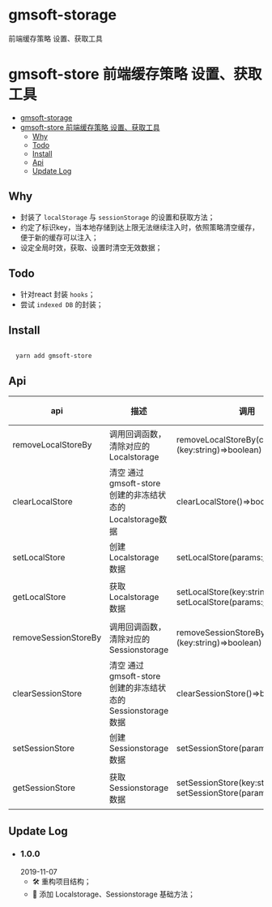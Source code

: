 # gmsoft-storage
前端缓存策略 设置、获取工具
# gmsoft-store 前端缓存策略 设置、获取工具  

<!-- TOC -->

- [gmsoft-storage](#gmsoft-storage)
- [gmsoft-store 前端缓存策略 设置、获取工具](#gmsoft-store-%E5%89%8D%E7%AB%AF%E7%BC%93%E5%AD%98%E7%AD%96%E7%95%A5-%E8%AE%BE%E7%BD%AE%E8%8E%B7%E5%8F%96%E5%B7%A5%E5%85%B7)
  - [Why](#Why)
  - [Todo](#Todo)
  - [Install](#Install)
  - [Api](#Api)
  - [Update Log](#Update-Log)

<!-- /TOC -->
## Why  

- 封装了 ```localStorage``` 与 ```sessionStorage``` 的设置和获取方法；
- 约定了标识key，当本地存储到达上限无法继续注入时，依照策略清空缓存，便于新的缓存可以注入；
- 设定全局时效，获取、设置时清空无效数据；

## Todo  
- 针对react 封装 ```hooks```；
- 尝试 ```indexed DB``` 的封装；

## Install

```

  yarn add gmsoft-store

```
## Api  

| api                  | 描述                                                      | 调用                                                                                  | 返回 | 注意                                  |
| -------------------- | --------------------------------------------------------- | ------------------------------------------------------------------------------------- | ---- | ------------------------------------- |
| removeLocalStoreBy   | 调用回调函数，清除对应的 Localstorage                     | removeLocalStoreBy(cb:(key:string)=>boolean)                                          | void | ```警告``` 操作的范围为任意key        |
| clearLocalStore      | 清空 通过gmsoft-store创建的非冻结状态的Localstorage数据   | clearLocalStore()=>boolean)                                                           | void | -                                     |
| setLocalStore        | 创建 Localstorage 数据                                    | setLocalStore(params:[SetParams](./src/type.d.ts))                                    | void | -                                     |
| getLocalStore        | 获取 Localstorage 数据                                    | setLocalStore(key:string) <br/>setLocalStore(params:[GetParams](./src/type.d.ts))     | void | ```冻结模式只能用GetParams模式调用``` |
| removeSessionStoreBy | 调用回调函数，清除对应的 Sessionstorage                   | removeSessionStoreBy(cb:(key:string)=>boolean)                                        | void | ```警告``` 操作的范围为任意key        |
| clearSessionStore    | 清空 通过gmsoft-store创建的非冻结状态的Sessionstorage数据 | clearSessionStore()=>boolean)                                                         | void | -                                     |
| setSessionStore      | 创建 Sessionstorage 数据                                  | setSessionStore(params:[SetParams](./src/type.d.ts))                                  | void | -                                     |
| getSessionStore      | 获取 Sessionstorage 数据                                  | setSessionStore(key:string) <br/>setSessionStore(params:[GetParams](./src/type.d.ts)) | void | ```冻结模式只能用GetParams模式调用``` |




## Update Log  

- ### 1.0.0  
  2019-11-07 
  - 🛠  重构项目结构；
  - 🌟 添加 Localstorage、Sessionstorage 基础方法；
  